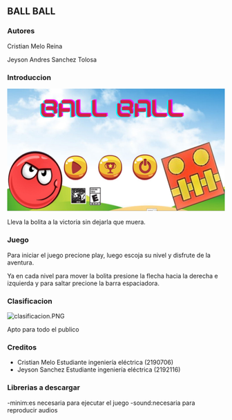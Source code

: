 ## BALL BALL
### Autores

Cristian Melo Reina 

Jeyson Andres Sanchez Tolosa 

### Introduccion
![menu.JPG](https://github.com/Computer-Programming-I-UIS/game-ball-ball/blob/master/juego2_0/data/Diapositiva1.JPG)

Lleva la bolita a la victoria sin dejarla que muera.

### Juego



Para iniciar el juego precione play, luego escoja su nivel y disfrute de la aventura.



Ya en cada nivel para mover la bolita presione la flecha hacia la derecha e izquierda y para saltar precione la barra espaciadora.

### Clasificacion
![clasificacion.PNG](https://www.dropbox.com/s/jszp7qo08rpo30p/clasificacion.PNG?dl=0&raw=1)

Apto para todo el publico


### Creditos
- Cristian Melo Estudiante ingeniería eléctrica (2190706)
- Jeyson Sanchez Estudiante ingeniería eléctrica (2192116)

### Librerias a descargar 

-minim:es necesaria para ejecutar el juego
-sound:necesaria para reproducir audios
